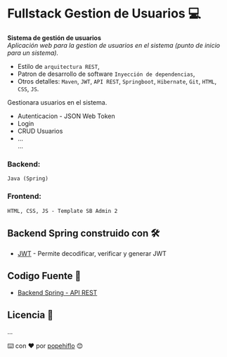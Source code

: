 # Fullstack Gestion de Usuarios  💻
**Sistema de gestión de usuarios**    
_Aplicación web para la gestion de usuarios en el sistema (punto de inicio para un sistema)._   
- Estilo de `arquitectura REST`,  
- Patron de desarrollo de software `Inyección de dependencias`, 
- Otros detalles: `Maven`, `JWT`, `API REST`, `Springboot`, `Hibernate`, `Git`, `HTML`, `CSS`, `JS`.  

Gestionara usuarios en el sistema.
* Autenticacion - JSON Web Token
* Login
* CRUD Usuarios
* ...    
...  
### Backend:
    Java (Spring)
### Frontend: 
    HTML, CSS, JS - Template SB Admin 2
## Backend Spring construido con 🛠️
* [JWT](https://jwt.io/) - Permite decodificar, verificar y generar JWT

## Codigo Fuente 📁
* [Backend Spring - API REST](/usuario)

## Licencia 📄
...   

         
⌨️ con ❤️ por [popehiflo](https://github.com/popehiflo) 😊